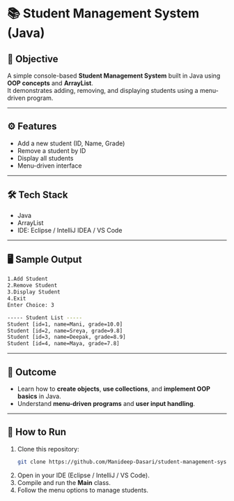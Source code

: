 # 📚 Student Management System (Java)

## 🎯 Objective
A simple console-based **Student Management System** built in Java using **OOP concepts** and **ArrayList**.  
It demonstrates adding, removing, and displaying students using a menu-driven program.

---

## ⚙️ Features
- Add a new student (ID, Name, Grade)
- Remove a student by ID
- Display all students
- Menu-driven interface

---

## 🛠️ Tech Stack
- Java  
- ArrayList  
- IDE: Eclipse / IntelliJ IDEA / VS Code  

---

## 🖥️ Sample Output
```bash
1.Add Student 
2.Remove Student 
3.Display Student 
4.Exit 
Enter Choice: 3

----- Student List -----
Student [id=1, name=Mani, grade=10.0]
Student [id=2, name=Sreya, grade=9.8]
Student [id=3, name=Deepak, grade=8.9]
Student [id=4, name=Maya, grade=7.8]
```

---

## 📌 Outcome
- Learn how to **create objects**, **use collections**, and **implement OOP basics** in Java.  
- Understand **menu-driven programs** and **user input handling**.

---

## 🚀 How to Run
1. Clone this repository:
   ```bash
   git clone https://github.com/Manideep-Dasari/student-management-system.git
   ```
2. Open in your IDE (Eclipse / IntelliJ / VS Code).
3. Compile and run the **Main** class.
4. Follow the menu options to manage students.
